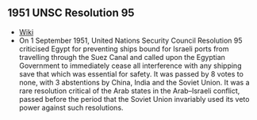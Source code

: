 ## 1951 UNSC Resolution 95
- [Wiki](https://en.wikipedia.org/wiki/United_Nations_Security_Council_Resolution_95)
- On 1 September 1951, United Nations Security Council Resolution 95 criticised Egypt for preventing ships bound for Israeli ports from travelling through the Suez Canal and called upon the Egyptian Government to immediately cease all interference with any shipping save that which was essential for safety. It was passed by 8 votes to none, with 3 abstentions by China, India and the Soviet Union. It was a rare resolution critical of the Arab states in the Arab–Israeli conflict, passed before the period that the Soviet Union invariably used its veto power against such resolutions.